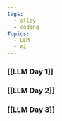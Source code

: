 ```yaml
---
tags:
  - alloy
  - coding
Topics:
  - LLM
  - AI
---
```

### [[LLM Day 1]]
### [[LLM Day 2]]
### [[LLM Day 3]]


